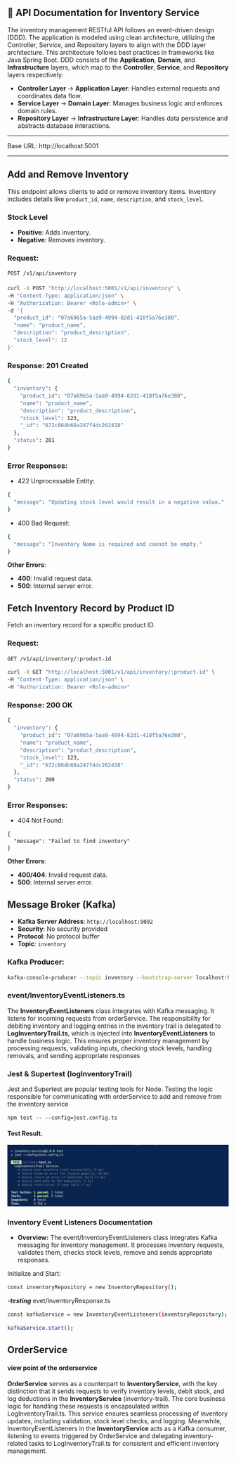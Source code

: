 ## 📄 API Documentation for Inventory Service

The inventory management RESTful API follows an event-driven design (DDD). The application is modeled using clean architecture, utilizing the Controller, Service, and Repository layers to align with the DDD layer architecture. This architecture follows best practices in frameworks like Java Spring Boot. DDD consists of the **Application**, **Domain**, and **Infrastructure** layers, which map to the **Controller**, **Service**, and **Repository** layers respectively:

- **Controller Layer** → **Application Layer**: Handles external requests and coordinates data flow.
- **Service Layer** → **Domain Layer**: Manages business logic and enforces domain rules.
- **Repository Layer** → **Infrastructure Layer**: Handles data persistence and abstracts database interactions.

---

Base URL: http://localhost:5001

---

## Add and Remove Inventory

This endpoint allows clients to add or remove inventory items. Inventory includes details like `product_id`, `name`, `description`, and `stock_level`.

### **Stock Level**

- **Positive**: Adds inventory.
- **Negative**: Removes inventory.

### Request:

```bash
POST /v1/api/inventory

curl -X POST "http://localhost:5001/v1/api/inventory" \
-H "Content-Type: application/json" \
-H "Authorization: Bearer <Role-admin>" \
-d '{
  "product_id": "07a6965a-5aa9-4994-82d1-418f5a76e380",
  "name": "product_name",
  "description": "product_description",
  "stock_level": 12
}'
```

### Response: 201 Created

```bash
{
  "inventory": {
    "product_id": "07a6965a-5aa9-4994-82d1-418f5a76e380",
    "name": "product_name",
    "description": "product_description",
    "stock_level": 123,
    "_id": "672c864b68a247f4dc262418"
  },
  "status": 201
}
```

### Error Responses:

- 422 Unprocessable Entity:

```bash
{
  "message": "Updating stock level would result in a negative value."
}
```

- 400 Bad Request:

```bash
{
  "message": "Inventory Name is required and cannot be empty."
}
```

**Other Errors**:

- **400**: Invalid request data.
- **500**: Internal server error.

## Fetch Inventory Record by Product ID

Fetch an inventory record for a specific product ID.

### Request:

```bash
GET /v1/api/inventory/:product-id
```

```bash
curl -X GET "http://localhost:5001/v1/api/inventory/:product-id" \
-H "Content-Type: application/json" \
-H "Authorization: Bearer <Role-admin>"
```

### Response: 200 OK

```bash
{
  "inventory": {
    "product_id": "07a6965a-5aa9-4994-82d1-418f5a76e380",
    "name": "product_name",
    "description": "product_description",
    "stock_level": 123,
    "_id": "672c864b68a247f4dc262418"
  },
  "status": 200
}
```

### Error Responses:

- 404 Not Found:

```
{
  "message": "Failed to find inventory"
}
```

**Other Errors**:

- **400/404**: Invalid request data.
- **500**: Internal server error.

## Message Broker (Kafka)

- **Kafka Server Address**: `http://localhost:9092`
- **Security**: No security provided
- **Protocol**: No protocol buffer
- **Topic**: `inventory`

### Kafka Producer:

```bash
kafka-console-producer --topic inventory --bootstrap-server localhost:9092
```

### event/InventoryEventListeners.ts

The **InventoryEventListeners** class integrates with Kafka messaging. It listens for incoming requests from orderService. The responsibility for debiting inventory and logging entries in the inventory trail is delegated to **LogInventoryTrail.ts**, which is injected into **InventoryEventListeners** to handle business logic. This ensures proper inventory management by processing requests, validating inputs, checking stock levels, handling removals, and sending appropriate responses

### Jest & Supertest (logInventoryTrail)

Jest and Supertest are popular testing tools for Node. Testing the logic responsible for communicating with orderService to add and remove from the inventory service

```
npm test -- --config=jest.config.ts
```

#### Test Result.

![Alt text](./src/test/Screenshot%202024-11-08%20at%2010.04.37.png)

### Inventory Event Listeners Documentation

- **Overview:**
  The event/InventoryEventListeners class integrates Kafka messaging for inventory management. It processes inventory requests, validates them, checks stock levels, remove and sends appropriate responses.

Initialize and Start:

```bash
const inventoryRepository = new InventoryRepository();
```

-**_testing_**
evet/InventoryResponse.ts

```bash
const kafkaService = new InventoryEventListeners(inventoryRepository);
```

```bash
kafkaService.start();
```

## OrderService

#### view point of the orderservice

**OrderService** serves as a counterpart to **InventoryService**, with the key distinction that it sends requests to verify inventory levels, debit stock, and log deductions in the **InventoryService** (inventory-trail). The core business logic for handling these requests is encapsulated within LogInventoryTrail.ts. This service ensures seamless processing of inventory updates, including validation, stock level checks, and logging. Meanwhile, InventoryEventListeners in the **InventoryService** acts as a Kafka consumer, listening to events triggered by OrderService and delegating inventory-related tasks to LogInventoryTrail.ts for consistent and efficient inventory management.
